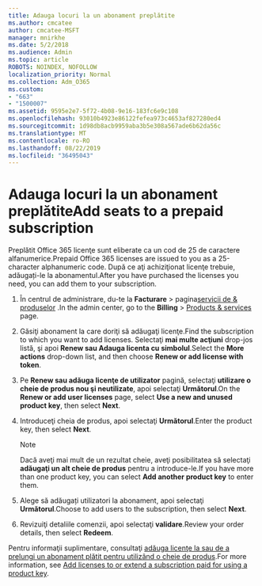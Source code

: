 ```yaml
---
title: Adauga locuri la un abonament preplătite
ms.author: cmcatee
author: cmcatee-MSFT
manager: mnirkhe
ms.date: 5/2/2018
ms.audience: Admin
ms.topic: article
ROBOTS: NOINDEX, NOFOLLOW
localization_priority: Normal
ms.collection: Adm_O365
ms.custom:
- "663"
- "1500007"
ms.assetid: 9595e2e7-5f72-4b08-9e16-183fc6e9c108
ms.openlocfilehash: 93010b4923e86122fefea973c4653af827280ed4
ms.sourcegitcommit: 1d98db8acb9959aba3b5e308a567ade6b62da56c
ms.translationtype: MT
ms.contentlocale: ro-RO
ms.lasthandoff: 08/22/2019
ms.locfileid: "36495043"
---
```

# <a name="add-seats-to-a-prepaid-subscription"></a><span data-ttu-id="7c3d1-102">Adauga locuri la un abonament preplătite</span><span class="sxs-lookup"><span data-stu-id="7c3d1-102">Add seats to a prepaid subscription</span></span>

<span data-ttu-id="7c3d1-103">Preplătit Office 365 licenţe sunt eliberate ca un cod de 25 de caractere alfanumerice.</span><span class="sxs-lookup"><span data-stu-id="7c3d1-103">Prepaid Office 365 licenses are issued to you as a 25-character alphanumeric code.</span></span> <span data-ttu-id="7c3d1-104">După ce aţi achiziţionat licenţe trebuie, adăugați-le la abonamentul.</span><span class="sxs-lookup"><span data-stu-id="7c3d1-104">After you have purchased the licenses you need, you can add them to your subscription.</span></span> 

1. <span data-ttu-id="7c3d1-105">În centrul de administrare, du-te la **Facturare** > pagina[servicii de & produselor](https://go.microsoft.com/fwlink/p/?linkid=842054) .</span><span class="sxs-lookup"><span data-stu-id="7c3d1-105">In the admin center, go to the **Billing** > [Products & services](https://go.microsoft.com/fwlink/p/?linkid=842054) page.</span></span>

2. <span data-ttu-id="7c3d1-106">Găsiţi abonament la care doriţi să adăugaţi licenţe.</span><span class="sxs-lookup"><span data-stu-id="7c3d1-106">Find the subscription to which you want to add licenses.</span></span> <span data-ttu-id="7c3d1-107">Selectaţi **mai multe acţiuni** drop-jos listă, şi apoi **Renew sau Adauga licenta cu simbolul**.</span><span class="sxs-lookup"><span data-stu-id="7c3d1-107">Select the **More actions** drop-down list, and then choose **Renew or add license with token**.</span></span>

3. <span data-ttu-id="7c3d1-108">Pe **Renew sau adăuga licenţe de utilizator** pagină, selectaţi **utilizare o cheie de produs nou şi neutilizate**, apoi selectaţi **Următorul**.</span><span class="sxs-lookup"><span data-stu-id="7c3d1-108">On the **Renew or add user licenses** page, select **Use a new and unused product key**, then select **Next**.</span></span>

4. <span data-ttu-id="7c3d1-109">Introduceţi cheia de produs, apoi selectaţi **Următorul**.</span><span class="sxs-lookup"><span data-stu-id="7c3d1-109">Enter the product key, then select **Next**.</span></span>

    > [!NOTE]
    > <span data-ttu-id="7c3d1-110">Dacă aveţi mai mult de un rezultat cheie, aveţi posibilitatea să selectaţi **adăugaţi un alt cheie de produs** pentru a introduce-le.</span><span class="sxs-lookup"><span data-stu-id="7c3d1-110">If you have more than one product key, you can select **Add another product key** to enter them.</span></span>

5. <span data-ttu-id="7c3d1-111">Alege să adăugați utilizatori la abonament, apoi selectaţi **Următorul**.</span><span class="sxs-lookup"><span data-stu-id="7c3d1-111">Choose to add users to the subscription, then select **Next**.</span></span>

6. <span data-ttu-id="7c3d1-112">Revizuiţi detaliile comenzii, apoi selectaţi **validare**.</span><span class="sxs-lookup"><span data-stu-id="7c3d1-112">Review your order details, then select **Redeem**.</span></span>

<span data-ttu-id="7c3d1-113">Pentru informaţii suplimentare, consultaţi [adăuga licenţe la sau de a prelungi un abonament plătit pentru utilizând o cheie de produs](https://docs.microsoft.com/office365/admin/misc/add-licenses-using-product-key).</span><span class="sxs-lookup"><span data-stu-id="7c3d1-113">For more information, see [Add licenses to or extend a subscription paid for using a product key](https://docs.microsoft.com/office365/admin/misc/add-licenses-using-product-key).</span></span>
